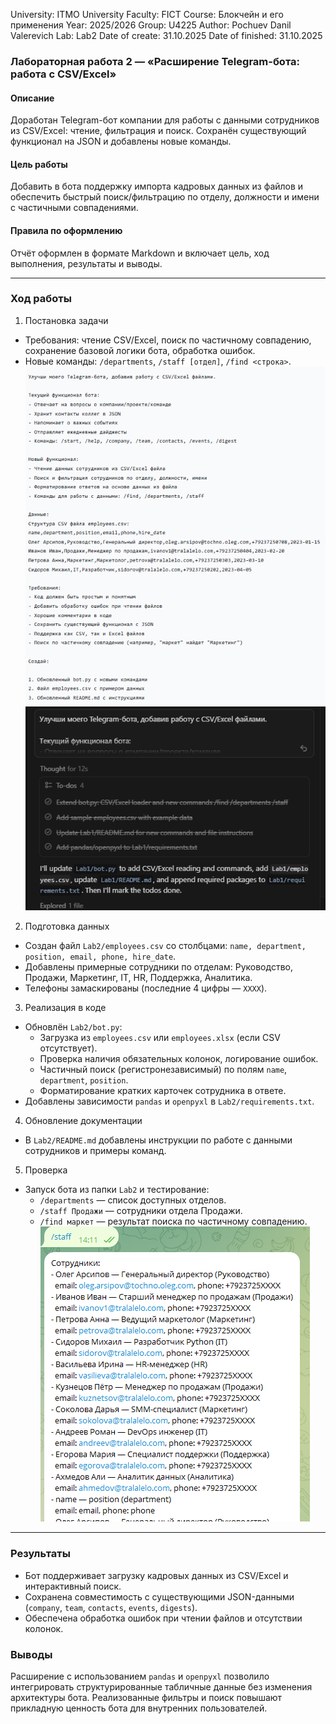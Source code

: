 University: ITMO University
Faculty: FICT
Course: Блокчейн и его применения
Year: 2025/2026
Group: U4225
Author: Pochuev Danil Valerevich
Lab: Lab2
Date of create: 31.10.2025
Date of finished: 31.10.2025

### Лабораторная работа 2 — «Расширение Telegram-бота: работа с CSV/Excel»

#### Описание
Доработан Telegram-бот компании для работы с данными сотрудников из CSV/Excel: чтение, фильтрация и поиск. Сохранён существующий функционал на JSON и добавлены новые команды.

#### Цель работы
Добавить в бота поддержку импорта кадровых данных из файлов и обеспечить быстрый поиск/фильтрацию по отделу, должности и имени с частичными совпадениями.

#### Правила по оформлению
Отчёт оформлен в формате Markdown и включает цель, ход выполнения, результаты и выводы.

---

### Ход работы

1) Постановка задачи
- Требования: чтение CSV/Excel, поиск по частичному совпадению, сохранение базовой логики бота, обработка ошибок.
- Новые команды: `/departments`, `/staff [отдел]`, `/find <строка>`.
![alt text](image-1.png)
![alt text](image.png)
2) Подготовка данных
- Создан файл `Lab2/employees.csv` со столбцами: `name, department, position, email, phone, hire_date`.
- Добавлены примерные сотрудники по отделам: Руководство, Продажи, Маркетинг, IT, HR, Поддержка, Аналитика.
- Телефоны замаскированы (последние 4 цифры — `XXXX`).

3) Реализация в коде
- Обновлён `Lab2/bot.py`:
  - Загрузка из `employees.csv` или `employees.xlsx` (если CSV отсутствует).
  - Проверка наличия обязательных колонок, логирование ошибок.
  - Частичный поиск (регистронезависимый) по полям `name`, `department`, `position`.
  - Форматирование кратких карточек сотрудника в ответе.
- Добавлены зависимости `pandas` и `openpyxl` в `Lab2/requirements.txt`.

4) Обновление документации
- В `Lab2/README.md` добавлены инструкции по работе с данными сотрудников и примеры команд.

5) Проверка
- Запуск бота из папки `Lab2` и тестирование:
  - `/departments` — список доступных отделов.
  - `/staff Продажи` — сотрудники отдела Продажи.
  - `/find маркет` — результат поиска по частичному совпадению.
![alt text](image-2.png)
---

### Результаты
- Бот поддерживает загрузку кадровых данных из CSV/Excel и интерактивный поиск.
- Сохранена совместимость с существующими JSON-данными (`company`, `team`, `contacts`, `events`, `digests`).
- Обеспечена обработка ошибок при чтении файлов и отсутствии колонок.

### Выводы
Расширение с использованием `pandas` и `openpyxl` позволило интегрировать структурированные табличные данные без изменения архитектуры бота. Реализованные фильтры и поиск повышают прикладную ценность бота для внутренних пользователей.


